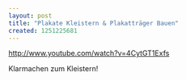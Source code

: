 ```yaml
--- 
layout: post
title: "Plakate Kleistern & Plakatträger Bauen"
created: 1251225681
---
```

http://www.youtube.com/watch?v=4CytGT1Exfs

Klarmachen zum Kleistern!
